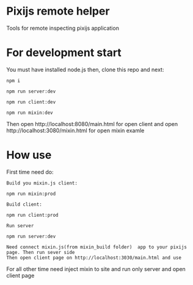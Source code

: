 # Pixijs remote helper

Tools for remote inspecting pixijs application


# For development start

You must have installed node.js then, clone this repo and next:

    npm i

    npm run server:dev

    npm run client:dev

    npm run mixin:dev

Then open http://localhost:8080/main.html for open client
and open http://localhost:3080/mixin.html for open mixin examle


# How use

First time need do:

    Build you mixin.js client:

    npm run mixin:prod

    Build client:

    npm run client:prod

    Run server

    npm run server:dev

    Need connect mixin.js(from mixin_build folder)  app to your pixijs page. Then run sever side
    Then open client page on http://localhost:3030/main.html and use

For all other time need inject mixin to site and run only server and open client page
